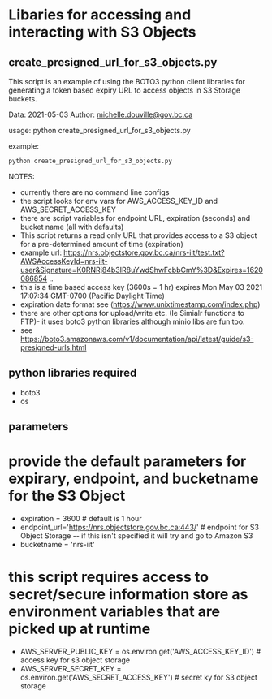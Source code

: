# Libaries for accessing and interacting with S3 Objects

## create_presigned_url_for_s3_objects.py

This script is an example of using the BOTO3 python client libraries for generating a token based expiry URL to access objects in S3 Storage buckets.

   Data: 2021-05-03
   Author: michelle.douville@gov.bc.ca
   
   usage: python create_presigned_url_for_s3_objects.py

   example: 
```bash
python create_presigned_url_for_s3_objects.py
```

NOTES:
* currently there are no command line configs 
* the script looks for env vars for AWS_ACCESS_KEY_ID and AWS_SECRET_ACCESS_KEY 
* there are script variables for endpoint URL, expiration (seconds) and bucket name (all with defaults)
* This script returns a read only URL that provides access to a S3 object for a pre-determined amount of time (expiration)
* example url: https://nrs.objectstore.gov.bc.ca/nrs-iit/test.txt?AWSAccessKeyId=nrs-iit-user&Signature=K0RNRj84b3IR8uYwdShwFcbbCmY%3D&Expires=1620086854 .. 
* this is a time based access key (3600s = 1 hr) expires Mon May 03 2021 17:07:34 GMT-0700 (Pacific Daylight Time) 
* expiration date format see (https://www.unixtimestamp.com/index.php)  
* there are other options for upload/write etc. (Ie Simialr functions to FTP)- it uses boto3 python libraries although minio libs are fun too.  
* see https://boto3.amazonaws.com/v1/documentation/api/latest/guide/s3-presigned-urls.html

 
## python libraries required
* boto3
* os

## parameters 
# provide the default parameters for expirary, endpoint, and bucketname for the S3 Object
* expiration = 3600 # default is 1 hour
* endpoint_url='https://nrs.objectstore.gov.bc.ca:443/' # endpoint for S3 Object Storage -- if this isn't specified it will try and go to Amazon S3
* bucketname = 'nrs-iit'

# this script requires access to secret/secure information store as environment variables that are picked up at runtime
* AWS_SERVER_PUBLIC_KEY = os.environ.get('AWS_ACCESS_KEY_ID')  # access key for s3 object storage 
* AWS_SERVER_SECRET_KEY = os.environ.get('AWS_SECRET_ACCESS_KEY') # secret ky for S3 object storage
